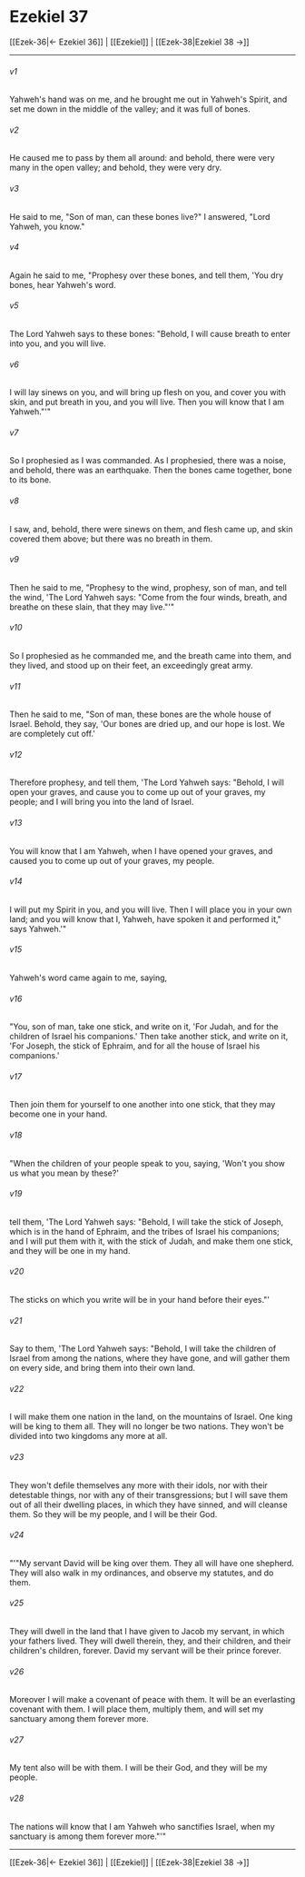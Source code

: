 # Ezekiel 37

[[Ezek-36|← Ezekiel 36]] | [[Ezekiel]] | [[Ezek-38|Ezekiel 38 →]]
***



###### v1 
Yahweh's hand was on me, and he brought me out in Yahweh's Spirit, and set me down in the middle of the valley; and it was full of bones. 

###### v2 
He caused me to pass by them all around: and behold, there were very many in the open valley; and behold, they were very dry. 

###### v3 
He said to me, "Son of man, can these bones live?" I answered, "Lord Yahweh, you know." 

###### v4 
Again he said to me, "Prophesy over these bones, and tell them, 'You dry bones, hear Yahweh's word. 

###### v5 
The Lord Yahweh says to these bones: "Behold, I will cause breath to enter into you, and you will live. 

###### v6 
I will lay sinews on you, and will bring up flesh on you, and cover you with skin, and put breath in you, and you will live. Then you will know that I am Yahweh."'" 

###### v7 
So I prophesied as I was commanded. As I prophesied, there was a noise, and behold, there was an earthquake. Then the bones came together, bone to its bone. 

###### v8 
I saw, and, behold, there were sinews on them, and flesh came up, and skin covered them above; but there was no breath in them. 

###### v9 
Then he said to me, "Prophesy to the wind, prophesy, son of man, and tell the wind, 'The Lord Yahweh says: "Come from the four winds, breath, and breathe on these slain, that they may live."'" 

###### v10 
So I prophesied as he commanded me, and the breath came into them, and they lived, and stood up on their feet, an exceedingly great army. 

###### v11 
Then he said to me, "Son of man, these bones are the whole house of Israel. Behold, they say, 'Our bones are dried up, and our hope is lost. We are completely cut off.' 

###### v12 
Therefore prophesy, and tell them, 'The Lord Yahweh says: "Behold, I will open your graves, and cause you to come up out of your graves, my people; and I will bring you into the land of Israel. 

###### v13 
You will know that I am Yahweh, when I have opened your graves, and caused you to come up out of your graves, my people. 

###### v14 
I will put my Spirit in you, and you will live. Then I will place you in your own land; and you will know that I, Yahweh, have spoken it and performed it," says Yahweh.'" 

###### v15 
Yahweh's word came again to me, saying, 

###### v16 
"You, son of man, take one stick, and write on it, 'For Judah, and for the children of Israel his companions.' Then take another stick, and write on it, 'For Joseph, the stick of Ephraim, and for all the house of Israel his companions.' 

###### v17 
Then join them for yourself to one another into one stick, that they may become one in your hand. 

###### v18 
"When the children of your people speak to you, saying, 'Won't you show us what you mean by these?' 

###### v19 
tell them, 'The Lord Yahweh says: "Behold, I will take the stick of Joseph, which is in the hand of Ephraim, and the tribes of Israel his companions; and I will put them with it, with the stick of Judah, and make them one stick, and they will be one in my hand. 

###### v20 
The sticks on which you write will be in your hand before their eyes."' 

###### v21 
Say to them, 'The Lord Yahweh says: "Behold, I will take the children of Israel from among the nations, where they have gone, and will gather them on every side, and bring them into their own land. 

###### v22 
I will make them one nation in the land, on the mountains of Israel. One king will be king to them all. They will no longer be two nations. They won't be divided into two kingdoms any more at all. 

###### v23 
They won't defile themselves any more with their idols, nor with their detestable things, nor with any of their transgressions; but I will save them out of all their dwelling places, in which they have sinned, and will cleanse them. So they will be my people, and I will be their God. 

###### v24 
"'"My servant David will be king over them. They all will have one shepherd. They will also walk in my ordinances, and observe my statutes, and do them. 

###### v25 
They will dwell in the land that I have given to Jacob my servant, in which your fathers lived. They will dwell therein, they, and their children, and their children's children, forever. David my servant will be their prince forever. 

###### v26 
Moreover I will make a covenant of peace with them. It will be an everlasting covenant with them. I will place them, multiply them, and will set my sanctuary among them forever more. 

###### v27 
My tent also will be with them. I will be their God, and they will be my people. 

###### v28 
The nations will know that I am Yahweh who sanctifies Israel, when my sanctuary is among them forever more."'"

***
[[Ezek-36|← Ezekiel 36]] | [[Ezekiel]] | [[Ezek-38|Ezekiel 38 →]]
